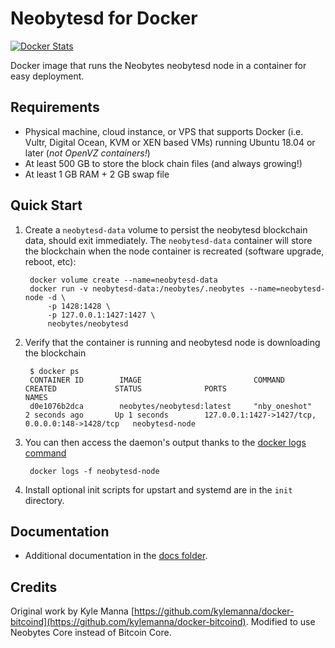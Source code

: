 Neobytesd for Docker
====================

[![Docker Stats](http://dockeri.co/image/neobytes/neobytesd)](https://hub.docker.com/r/neobytes/neobytesd/)

Docker image that runs the Neobytes neobytesd node in a container for easy deployment.

Requirements
------------

* Physical machine, cloud instance, or VPS that supports Docker (i.e. Vultr, Digital Ocean, KVM or XEN based VMs) running Ubuntu 18.04 or later (*not OpenVZ containers!*)
* At least 500 GB to store the block chain files (and always growing!)
* At least 1 GB RAM + 2 GB swap file


Quick Start
-----------

1. Create a `neobytesd-data` volume to persist the neobytesd blockchain data, should exit immediately.  The `neobytesd-data` container will store the blockchain when the node container is recreated (software upgrade, reboot, etc):

        docker volume create --name=neobytesd-data
        docker run -v neobytesd-data:/neobytes/.neobytes --name=neobytesd-node -d \
            -p 1428:1428 \
            -p 127.0.0.1:1427:1427 \
            neobytes/neobytesd

2. Verify that the container is running and neobytesd node is downloading the blockchain

        $ docker ps
        CONTAINER ID        IMAGE                         COMMAND             CREATED             STATUS              PORTS                                              NAMES
        d0e1076b2dca        neobytes/neobytesd:latest     "nby_oneshot"       2 seconds ago       Up 1 seconds        127.0.0.1:1427->1427/tcp, 0.0.0.0:148->1428/tcp   neobytesd-node

3. You can then access the daemon's output thanks to the [docker logs command]( https://docs.docker.com/reference/commandline/cli/#logs)

        docker logs -f neobytesd-node

4. Install optional init scripts for upstart and systemd are in the `init` directory.


Documentation
-------------

* Additional documentation in the [docs folder](docs).


Credits
-------

Original work by Kyle Manna [https://github.com/kylemanna/docker-bitcoind](https://github.com/kylemanna/docker-bitcoind).
Modified to use Neobytes Core instead of Bitcoin Core.
